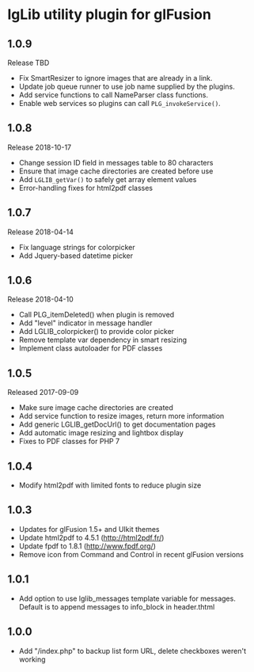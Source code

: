 # lgLib utility plugin for glFusion

## 1.0.9
Release TBD
- Fix SmartResizer to ignore images that are already in a link.
- Update job queue runner to use job name supplied by the plugins.
- Add service functions to call NameParser class functions.
- Enable web services so plugins can call `PLG_invokeService()`.

## 1.0.8
Release 2018-10-17
- Change session ID field in messages table to 80 characters
- Ensure that image cache directories are created before use
- Add `LGLIB_getVar()` to safely get array element values
- Error-handling fixes for html2pdf classes

## 1.0.7
Release 2018-04-14
- Fix language strings for colorpicker
- Add Jquery-based datetime picker

## 1.0.6
Release 2018-04-10
- Call PLG_itemDeleted() when plugin is removed
- Add "level" indicator in message handler
- Add LGLIB_colorpicker() to provide color picker
- Remove template var dependency in smart resizing
- Implement class autoloader for PDF classes

## 1.0.5
Released 2017-09-09
- Make sure image cache directories are created
- Add service function to resize images, return more information
- Add generic LGLIB_getDocUrl() to get documentation pages
- Add automatic image resizing and lightbox display
- Fixes to PDF classes for PHP 7

## 1.0.4
- Modify html2pdf with limited fonts to reduce plugin size

## 1.0.3
- Updates for glFusion 1.5+ and UIkit themes
- Update html2pdf to 4.5.1 (http://html2pdf.fr/)
- Update fpdf to 1.8.1 (http://www.fpdf.org/)
- Remove icon from Command and Control in recent glFusion versions

## 1.0.1
- Add option to use lglib_messages template variable for messages. Default
is to append messages to info_block in header.thtml

## 1.0.0
- Add "/index.php" to backup list form URL, delete checkboxes weren't working
